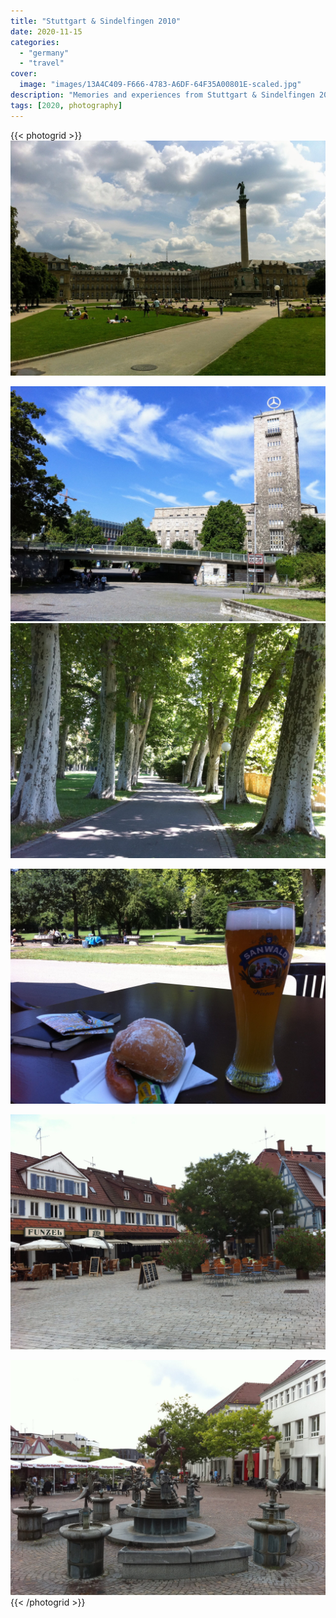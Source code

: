 ```yaml
---
title: "Stuttgart & Sindelfingen 2010"
date: 2020-11-15
categories:
  - "germany"
  - "travel"
cover:
  image: "images/13A4C409-F666-4783-A6DF-64F35A00801E-scaled.jpg"
description: "Memories and experiences from Stuttgart & Sindelfingen 2010"
tags: [2020, photography]
---
```


{{< photogrid >}}
![](images/13A4C409-F666-4783-A6DF-64F35A00801E-scaled.jpg)

![](images/IMG_1007-scaled.jpg)
![](images/D89C46DE-543B-4C27-9221-5EB710FD3EBA-scaled.jpg)

![](images/IMG_1022-scaled.jpg)

![](images/33619021-3D67-4FAD-863F-2541EC6D3CB6-scaled.jpg)

![](images/IMG_1060-scaled.jpg)
{{< /photogrid >}}
